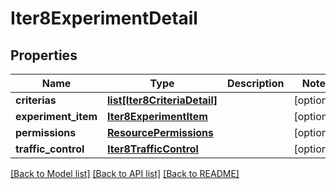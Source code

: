 # Iter8ExperimentDetail

## Properties
Name | Type | Description | Notes
------------ | ------------- | ------------- | -------------
**criterias** | [**list[Iter8CriteriaDetail]**](Iter8CriteriaDetail.md) |  | [optional] 
**experiment_item** | [**Iter8ExperimentItem**](Iter8ExperimentItem.md) |  | [optional] 
**permissions** | [**ResourcePermissions**](ResourcePermissions.md) |  | [optional] 
**traffic_control** | [**Iter8TrafficControl**](Iter8TrafficControl.md) |  | [optional] 

[[Back to Model list]](../README.md#documentation-for-models) [[Back to API list]](../README.md#documentation-for-api-endpoints) [[Back to README]](../README.md)

